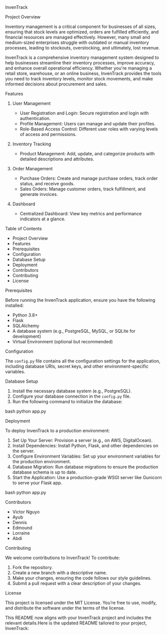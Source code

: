 InvenTrack

 Project Overview

Inventory management is a critical component for businesses of all sizes, ensuring that stock levels are optimized, orders are fulfilled efficiently, and financial resources are managed effectively. However, many small and medium-sized enterprises struggle with outdated or manual inventory processes, leading to stockouts, overstocking, and ultimately, lost revenue.

InvenTrack is a comprehensive inventory management system designed to help businesses streamline their inventory processes, improve accuracy, and enhance overall operational efficiency. Whether you're managing a retail store, warehouse, or an online business, InvenTrack provides the tools you need to track inventory levels, monitor stock movements, and make informed decisions about procurement and sales.

 Features

1. User Management
   - User Registration and Login: Secure registration and login with authentication.
   - Profile Management: Users can manage and update their profiles.
   - Role-Based Access Control: Different user roles with varying levels of access and permissions.

2. Inventory Tracking
   - Product Management: Add, update, and categorize products with detailed descriptions and attributes.


3. Order Management
   - Purchase Orders: Create and manage purchase orders, track order status, and receive goods.
   - Sales Orders: Manage customer orders, track fulfillment, and generate invoices.


4. Dashboard
   - Centralized Dashboard: View key metrics and performance indicators at a glance.
   

 Table of Contents

- Project Overview
- Features
- Prerequisites
- Configuration
- Database Setup
- Deployment
- Contributors
- Contributing
- License

 Prerequisites

Before running the InvenTrack application, ensure you have the following installed:

- Python 3.8+
- Flask
- SQLAlchemy
- A database system (e.g., PostgreSQL, MySQL, or SQLite for development)
- Virtual Environment (optional but recommended)

 Configuration

The `config.py` file contains all the configuration settings for the application, including database URIs, secret keys, and other environment-specific variables.

 Database Setup

1. Install the necessary database system (e.g., PostgreSQL).
2. Configure your database connection in the `config.py` file.
3. Run the following command to initialize the database:

bash
   python app.py


 Deployment

To deploy InvenTrack to a production environment:

1. Set Up Your Server: Provision a server (e.g., on AWS, DigitalOcean).
2. Install Dependencies: Install Python, Flask, and other dependencies on the server.
3. Configure Environment Variables: Set up your environment variables for the production environment.
4. Database Migration: Run database migrations to ensure the production database schema is up to date.
5. Start the Application: Use a production-grade WSGI server like Gunicorn to serve your Flask app.

bash
  python app.py


 Contributors

- Victor Nguyo
- Ayub
- Dennis
- Edmound
- Lorraine
- Abdi

 Contributing

We welcome contributions to InvenTrack! To contribute:

1. Fork the repository.
2. Create a new branch with a descriptive name.
3. Make your changes, ensuring the code follows our style guidelines.
4. Submit a pull request with a clear description of your changes.

 License

This project is licensed under the MIT License. You’re free to use, modify, and distribute the software under the terms of the license.


This README now aligns with your InvenTrack project and includes the relevant details.Here is the updated README tailored to your project, InvenTrack:


